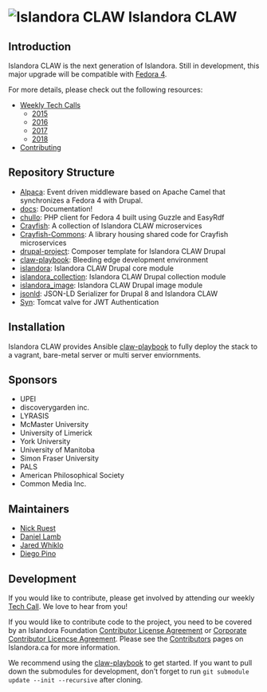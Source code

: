 # ![Islandora CLAW](https://camo.githubusercontent.com/738dd7cbd90a3ef06b9bb55a4cf5ed385a048fd4/687474703a2f2f69736c616e646f72612e63612f73697465732f64656661756c742f66696c65732f696d616765732f6c6f6273746572434c41572e706e67) Islandora CLAW

## Introduction

Islandora CLAW is the next generation of Islandora. Still in development, this major upgrade will be compatible with [Fedora 4](https://wiki.duraspace.org/display/FF/Fedora+Repository+Home).

For more details, please check out the following resources:

* [Weekly Tech Calls](https://github.com/Islandora-CLAW/CLAW/wiki#islandora-claw-tech-calls)
  * [2015](https://github.com/Islandora-CLAW/CLAW/wiki/2015)
  * [2016](https://github.com/Islandora-CLAW/CLAW/wiki/2016)
  * [2017](https://github.com/Islandora-CLAW/CLAW/wiki/2017)
  * [2018](https://github.com/Islandora-CLAW/CLAW/wiki/2018)
* [Contributing](https://github.com/Islandora-CLAW/CLAW/blob/master/CONTRIBUTING.md)

## Repository Structure

* [Alpaca](https://github.com/islandora-claw/Alpaca): Event driven middleware based on Apache Camel that synchronizes a Fedora 4 with Drupal.
* [docs](https://github.com/Islandora-CLAW/CLAW/tree/master/docs): Documentation!
* [chullo](https://github.com/islandora-claw/chullo/): PHP client for Fedora 4 built using Guzzle and EasyRdf
* [Crayfish](https://github.com/islandora-claw/Crayfish): A collection of Islandora CLAW microservices
* [Crayfish-Commons](https://github.com/Islandora-CLAW/Crayfish-Commons): A library housing shared code for Crayfish microservices
* [drupal-project](https://github.com/Islandora-CLAW/drupal-project): Composer template for Islandora CLAW Drupal
* [claw-playbook](https://github.com/Islandora-Devops/claw-playbook): Bleeding edge development environment
* [islandora](https://github.com/Islandora-CLAW/islandora): Islandora CLAW Drupal core module
* [islandora_collection](https://github.com/Islandora-CLAW/islandora_collection): Islandora CLAW Drupal collection module
* [islandora_image](https://github.com/Islandora-CLAW/islandora_image): Islandora CLAW Drupal image module
* [jsonld](https://github.com/islandora-claw/jsonld): JSON-LD Serializer for Drupal 8 and Islandora CLAW
* [Syn](https://github.com/islandora-claw/Syn): Tomcat valve for JWT Authentication


## Installation
Islandora CLAW provides Ansible [claw-playbook](https://github.com/Islandora-Devops/claw-playbook) to fully deploy the stack to a vagrant, bare-metal server or multi server enviornments.

## Sponsors

* UPEI
* discoverygarden inc.
* LYRASIS
* McMaster University
* University of Limerick
* York University
* University of Manitoba
* Simon Fraser University
* PALS
* American Philosophical Society
* Common Media Inc.

## Maintainers

* [Nick Ruest](https://github.com/ruebot)
* [Daniel Lamb](https://github.com/dannylamb/)
* [Jared Whiklo](https://github.com/whikloj)
* [Diego Pino](https://github.com/DiegoPino)

## Development

If you would like to contribute, please get involved by attending our weekly [Tech Call](https://github.com/Islandora-CLAW/CLAW/wiki). We love to hear from you!

If you would like to contribute code to the project, you need to be covered by an Islandora Foundation [Contributor License Agreement](http://islandora.ca/sites/default/files/islandora_cla.pdf) or [Corporate Contributor Licencse Agreement](http://islandora.ca/sites/default/files/islandora_ccla.pdf). Please see the [Contributors](http://islandora.ca/resources/contributors) pages on Islandora.ca for more information.

We recommend using the [claw-playbook](https://github.com/Islandora-Devops/claw-playbook) to get started.  If you want to pull down the submodules for development, don't forget to run `git submodule update --init --recursive` after cloning.
